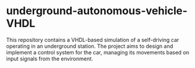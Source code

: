 # underground-autonomous-vehicle-VHDL
This repository contains a VHDL-based simulation of a self-driving car operating in an underground station. The project aims to design and implement a control system for the car, managing its movements based on input signals from the environment.
